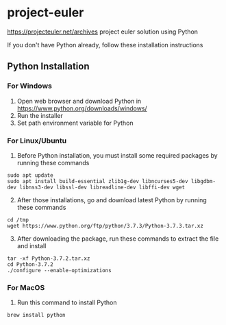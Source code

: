 # project-euler
https://projecteuler.net/archives
project euler solution using Python

If you don't have Python already, follow these installation instructions

## Python Installation
### For Windows
1. Open web browser and download Python in https://www.python.org/downloads/windows/
2. Run the installer
3. Set path environment variable for Python

### For Linux/Ubuntu
1. Before Python installation, you must install some required packages by running these commands
```
sudo apt update
sudo apt install build-essential zlib1g-dev libncurses5-dev libgdbm-dev libnss3-dev libssl-dev libreadline-dev libffi-dev wget
```
2. After those installations, go and download latest Python by running these commands
```
cd /tmp
wget https://www.python.org/ftp/python/3.7.3/Python-3.7.3.tar.xz
```
3. After downloading the package, run these commands to extract the file and install
```
tar -xf Python-3.7.2.tar.xz
cd Python-3.7.2
./configure --enable-optimizations
```

### For MacOS
1. Run this command to install Python
```
brew install python
```
